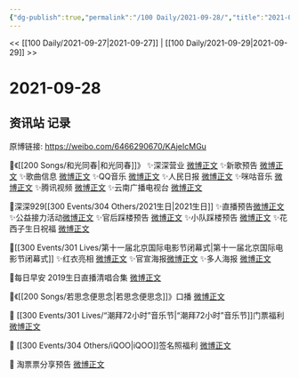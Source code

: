```yaml
---
{"dg-publish":true,"permalink":"/100 Daily/2021-09-28/","title":"2021-09-28","created":"2023-04-10T14:29:25.978+08:00","updated":"2023-04-10T14:31:01.652+08:00"}
---
```



<< [[100 Daily/2021-09-27\|2021-09-27]] | [[100 Daily/2021-09-29\|2021-09-29]] >>

# 2021-09-28

## 资讯站 记录

原博链接: https://weibo.com/6466290670/KAjeIcMGu

🌟《[[200 Songs/和光同春\|和光同春]]》
✨深深营业 [微博正文](https://m.weibo.cn/6466290670/4686461058159164)
✨新歌预告 [微博正文](https://m.weibo.cn/6466290670/4686334390174791)
✨歌曲信息 [微博正文](https://m.weibo.cn/6466290670/4686450631641299)
✨QQ音乐 [微博正文](https://m.weibo.cn/6466290670/4686448329230612)
✨人民日报 [微博正文](https://m.weibo.cn/6466290670/4686463075353939)
✨咪咕音乐 [微博正文](https://m.weibo.cn/6466290670/4686466372600501)
✨腾讯视频 [微博正文](https://m.weibo.cn/6466290670/4686450392305145)
✨云南广播电视台 [微博正文](https://m.weibo.cn/6466290670/4686456419779605)

🌟深深929[[300 Events/304 Others/2021生日\|2021生日]]
✨直播预告[微博正文](https://m.weibo.cn/6466290670/4686487297459174)
✨公益接力活动[微博正文](https://m.weibo.cn/6466290670/4686453433438247)
✨官后踩楼预告 [微博正文](https://m.weibo.cn/6466290670/4686335170840241)
✨小队踩楼预告 [微博正文](https://m.weibo.cn/6466290670/4686535498664007)
✨花西子生日祝福 [微博正文](https://m.weibo.cn/6466290670/4686345010938064)

🌟[[300 Events/301 Lives/第十一届北京国际电影节闭幕式\|第十一届北京国际电影节闭幕式]]
✨红衣亮相 [微博正文](https://m.weibo.cn/6466290670/4686387264359551)
✨官宣海报[微博正文](https://m.weibo.cn/6466290670/4686392107728955)
✨多人海报 [微博正文](https://m.weibo.cn/6466290670/4686389553924687)

🌟每日早安
2019生日直播清唱合集 [微博正文](https://m.weibo.cn/6466290670/4686321446815607)

🌟《[[200 Songs/若思念便思念\|若思念便思念]]》口播 [微博正文](https://m.weibo.cn/6466290670/4686530453705705)

🌟 [[300 Events/301 Lives/“潮拜72小时”音乐节\|“潮拜72小时”音乐节]]门票福利 [微博正文](https://m.weibo.cn/6466290670/4686323044582200)

🌟 [[300 Events/304 Others/iQOO\|iQOO]]签名照福利 [微博正文](https://m.weibo.cn/6466290670/4686487520283464)

🌟 淘票票分享预告 [微博正文](https://m.weibo.cn/6466290670/4686392997188222)
